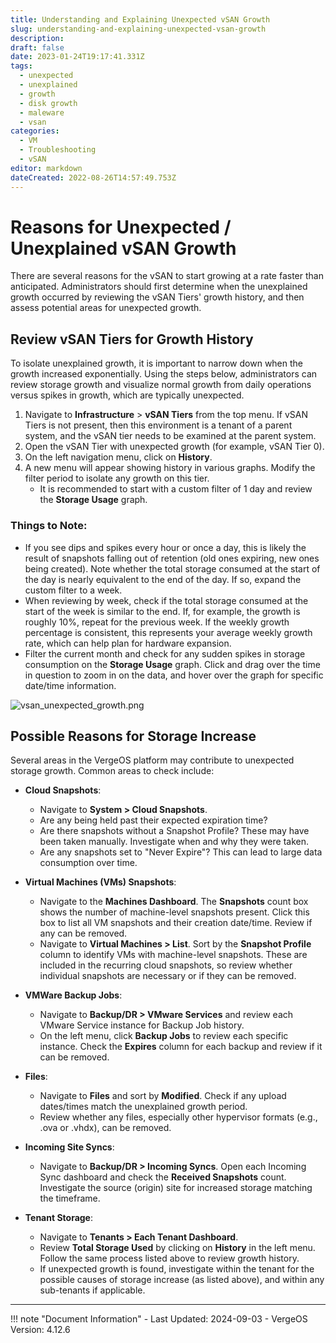```yaml
---
title: Understanding and Explaining Unexpected vSAN Growth
slug: understanding-and-explaining-unexpected-vsan-growth
description: 
draft: false
date: 2023-01-24T19:17:41.331Z
tags:
  - unexpected
  - unexplained
  - growth
  - disk growth
  - maleware
  - vsan
categories:
  - VM
  - Troubleshooting
  - vSAN
editor: markdown
dateCreated: 2022-08-26T14:57:49.753Z
---
```


# Reasons for Unexpected / Unexplained vSAN Growth

There are several reasons for the vSAN to start growing at a rate faster than anticipated. Administrators should first determine when the unexplained growth occurred by reviewing the vSAN Tiers' growth history, and then assess potential areas for unexpected growth.

## Review vSAN Tiers for Growth History

To isolate unexplained growth, it is important to narrow down when the growth increased exponentially. Using the steps below, administrators can review storage growth and visualize normal growth from daily operations versus spikes in growth, which are typically unexpected.

1. Navigate to **Infrastructure** > **vSAN Tiers** from the top menu. If vSAN Tiers is not present, then this environment is a tenant of a parent system, and the vSAN tier needs to be examined at the parent system.
2. Open the vSAN Tier with unexpected growth (for example, vSAN Tier 0).
3. On the left navigation menu, click on **History**.
4. A new menu will appear showing history in various graphs. Modify the filter period to isolate any growth on this tier.
   - It is recommended to start with a custom filter of 1 day and review the **Storage Usage** graph.

### Things to Note:

- If you see dips and spikes every hour or once a day, this is likely the result of snapshots falling out of retention (old ones expiring, new ones being created). Note whether the total storage consumed at the start of the day is nearly equivalent to the end of the day. If so, expand the custom filter to a week.
- When reviewing by week, check if the total storage consumed at the start of the week is similar to the end. If, for example, the growth is roughly 10%, repeat for the previous week. If the weekly growth percentage is consistent, this represents your average weekly growth rate, which can help plan for hardware expansion.
- Filter the current month and check for any sudden spikes in storage consumption on the **Storage Usage** graph. Click and drag over the time in question to zoom in on the data, and hover over the graph for specific date/time information.

![vsan_unexpected_growth.png](/product-guide/screenshots/vsan_unexpected_growth.png)

## Possible Reasons for Storage Increase

Several areas in the VergeOS platform may contribute to unexpected storage growth. Common areas to check include:

- **Cloud Snapshots**:
  - Navigate to **System > Cloud Snapshots**.
  - Are any being held past their expected expiration time?
  - Are there snapshots without a Snapshot Profile? These may have been taken manually. Investigate when and why they were taken.
  - Are any snapshots set to "Never Expire"? This can lead to large data consumption over time.
  
- **Virtual Machines (VMs) Snapshots**:
  - Navigate to the **Machines Dashboard**. The **Snapshots** count box shows the number of machine-level snapshots present. Click this box to list all VM snapshots and their creation date/time. Review if any can be removed.
  - Navigate to **Virtual Machines > List**. Sort by the **Snapshot Profile** column to identify VMs with machine-level snapshots. These are included in the recurring cloud snapshots, so review whether individual snapshots are necessary or if they can be removed.

- **VMWare Backup Jobs**:
  - Navigate to **Backup/DR > VMware Services** and review each VMware Service instance for Backup Job history.
  - On the left menu, click **Backup Jobs** to review each specific instance. Check the **Expires** column for each backup and review if it can be removed.

- **Files**:
  - Navigate to **Files** and sort by **Modified**. Check if any upload dates/times match the unexplained growth period.
  - Review whether any files, especially other hypervisor formats (e.g., .ova or .vhdx), can be removed.

- **Incoming Site Syncs**:
  - Navigate to **Backup/DR > Incoming Syncs**. Open each Incoming Sync dashboard and check the **Received Snapshots** count. Investigate the source (origin) site for increased storage matching the timeframe.

- **Tenant Storage**:
  - Navigate to **Tenants > Each Tenant Dashboard**.
  - Review **Total Storage Used** by clicking on **History** in the left menu. Follow the same process listed above to review growth history.
  - If unexpected growth is found, investigate within the tenant for the possible causes of storage increase (as listed above), and within any sub-tenants if applicable.

---

!!! note "Document Information"
    - Last Updated: 2024-09-03
    - VergeOS Version: 4.12.6
